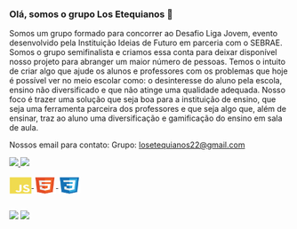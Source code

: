 ### Olá, somos o grupo Los Etequianos 💫

Somos um grupo formado para concorrer ao Desafio Liga Jovem, evento desenvolvido pela Instituição Ideias de Futuro em parceria com o SEBRAE.
Somos o grupo semifinalista e criamos essa conta para deixar disponível nosso projeto para abranger um maior número de pessoas. 
Temos o intuito de criar algo que ajude os alunos e professores com os problemas que hoje é possível ver no meio escolar como: o desinteresse do aluno pela escola, ensino não diversificado e que não atinge uma qualidade adequada. 
Nosso foco é trazer uma solução que seja boa para a instituição de ensino, que seja uma ferramenta parceira dos professores e que seja algo que, além de ensinar, traz ao aluno uma diversificação e gamificação do ensino em sala de aula.

Nossos email para contato:
Grupo: losetequianos22@gmail.com

 <div>
  <a href="https://github.com/los-etequianos">
  <img height="150em" src="https://github-readme-stats.vercel.app/api?username=los-etequianos&show_icons=true&theme=gruvbox&include_all_commits=true&count_private=true"/>
  <img height="150em" src="https://github-readme-stats.vercel.app/api/top-langs/?username=los-etequianos&layout=compact&langs_count=7&theme=gruvbox"/>
</div>
<div style="display: inline_block" height="150em"><br>
  <img align="center" alt="Rafa-Js" height="30" width="40" src="https://raw.githubusercontent.com/devicons/devicon/master/icons/javascript/javascript-plain.svg">
  <img align="center" alt="Rafa-HTML" height="30" width="40" src="https://raw.githubusercontent.com/devicons/devicon/master/icons/html5/html5-original.svg">
  <img align="center" alt="Rafa-CSS" height="30" width="40" src="https://raw.githubusercontent.com/devicons/devicon/master/icons/css3/css3-original.svg">
</div>
  
  ##
 
<div> 
  <a href="https://www.youtube.com/watch?v=x7jwLEoo5mw&ab_channel=RecordTVPaulista" target="_blank"><img src="https://img.shields.io/badge/YouTube-FF0000?style=for-the-badge&logo=youtube&logoColor=white" target="_blank"></a>
  <a href="https://www.instagram.com/losetequianos2022/" target="_blank"><img src="https://img.shields.io/badge/-Instagram-%23E4405F?style=for-the-badge&logo=instagram&logoColor=white" target="_blank"></a> 
</div>
